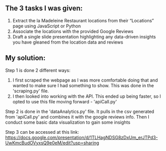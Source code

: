 The 3 tasks I was given:
-

1. Extract the la Madeleine Restaurant locations from their “Locations” page using JavaScript or Python
2. Associate the locations with the provided Google Reviews
3. Draft a single slide presentation highlighting any data-driven insights you have gleaned from the location data and reviews

My solution:
-
Step 1 is done 2 different ways:
1) I first scraped the webpage as I was more comfortable doing that and wanted to make sure I had something to show. This was done in the 'scraping.py' file.
2) I then looked into working with the API. This ended up being faster, so I opted to use this file moving forward - 'apiCall.py'

Step 2 is done in the 'dataAnalytics.py' file. It pulls in the csv generated from 'apiCall.py' and combines it with the google reviews info. Then I conduct some basic data visualization to gain some insights

Step 3 can be accessed at this link:
https://docs.google.com/presentation/d/1TLHagNDSG8zDxUm_erJTPd3-UwKmcBudOVyxsQ9e0eM/edit?usp=sharing
